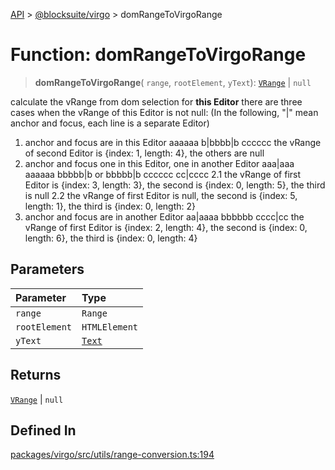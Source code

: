 [API](../../../index.md) > [@blocksuite/virgo](../index.md) > domRangeToVirgoRange

# Function: domRangeToVirgoRange

> **domRangeToVirgoRange**(
  `range`,
  `rootElement`,
  `yText`): [`VRange`](../interfaces/interface.VRange.md) \| `null`

calculate the vRange from dom selection for **this Editor**
there are three cases when the vRange of this Editor is not null:
(In the following, "|" mean anchor and focus, each line is a separate Editor)
1. anchor and focus are in this Editor
   aaaaaa
   b|bbbb|b
   cccccc
   the vRange of second Editor is {index: 1, length: 4}, the others are null
2. anchor and focus one in this Editor, one in another Editor
   aaa|aaa    aaaaaa
   bbbbb|b or bbbbb|b
   cccccc     cc|cccc
   2.1
       the vRange of first Editor is {index: 3, length: 3}, the second is {index: 0, length: 5},
       the third is null
   2.2
       the vRange of first Editor is null, the second is {index: 5, length: 1},
       the third is {index: 0, length: 2}
3. anchor and focus are in another Editor
   aa|aaaa
   bbbbbb
   cccc|cc
   the vRange of first Editor is {index: 2, length: 4},
   the second is {index: 0, length: 6}, the third is {index: 0, length: 4}

## Parameters

| Parameter | Type |
| :------ | :------ |
| `range` | `Range` |
| `rootElement` | `HTMLElement` |
| `yText` | [`Text`](../../store/namespaces/namespace.Y/classes/class.Text.md) |

## Returns

[`VRange`](../interfaces/interface.VRange.md) \| `null`

## Defined In

[packages/virgo/src/utils/range-conversion.ts:194](https://github.com/Saul-Mirone/blocksuite/blob/f2324b82e/packages/virgo/src/utils/range-conversion.ts#L194)
